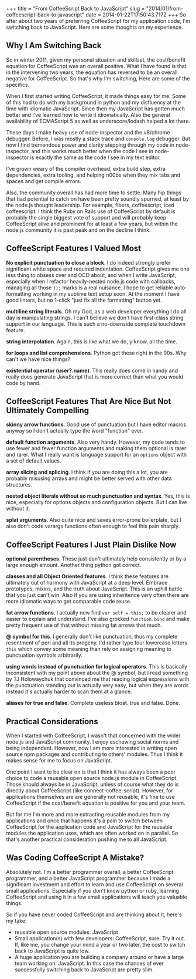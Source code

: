 +++
title = "From CoffeeScript Back to JavaScript"
slug = "2014/01/from-coffeescript-back-to-javascript"
date = 2014-01-22T17:50:43.717Z
+++
So after about two years of preferring CoffeeScript for my application code, I'm switching back to JavaScript. Here are some thoughts on my experience.

## Why I Am Switching Back

So in winter 2011, given my personal situation and skillset, the cost/benefit equation for CoffeeScript was an overall positive. What I have found is that in the intervening two years, the equation has reversed to be an overall negative for CoffeeScript. So that's why I'm switching, Here are some of the specifics.

When I first started writing CoffeeScript, it made things easy for me. Some of this had to do with my background in python and my disfluency at the time with idiomatic JavaScript. Since then my JavaScript has gotten much better and I've learned how to write it idiomatically. Also the general availability of ECMAScript 5 as well as underscore/lodash helped a lot there.

These days I make heavy use of node-inspector and the v8/chrome debugger. Before, I was mostly a stack trace and `console.log` debugger. But now I find tremendous power and clarity stepping through my code in node-inspector, and this works much better when the code I see in node-inspector is exactly the same as the code I see in my text editor.

I've grown weary of the compiler overhead, extra build step, extra dependencies, extra tooling, and helping n00bs when they mix tabs and spaces and get compile errors.

Also, the community overall has had more time to settle. Many hip things that had potential to catch on have been pretty soundly spurned, at least by the node.js thought leadership. For example, fibers, coffeescript, iced coffeescript. I think the Ruby on Rails use of CoffeeScript by default is probably the single biggest vote of support and will probably keep CoffeeScript alive and prominent for at least a few years, but within the node.js community it is past peak and on the decline I think.

## CoffeeScript Features I Valued Most

**No explicit punctuation to close a block**. I do indeed strongly prefer significant white space and required indentation. CoffeeScript gives me one less thing to obsess over and OCD about, and when I write JavaScript, especially when I refactor heavily-nested node.js code with callbacks, managing all those `});` marks is a real nuisance. I hope to get reliable auto-formatting working in my sublime text setup soon. At the moment I have good linters, but no 1-click "just fix all the formatting" button yet.

**multiline string literals**. Oh my God, as a web developer everything I do all day is manipulating strings. I can't believe we don't have first-class string support in our language. This is such a no-downside complete touchdown feature.

**string interpolation**. Again, this is like what we do, y'know, all the time.

**for loops and list comprehensions**. Python got these right in the 90s. Why can't we have nice things?

**existential operator (user?.name)**. This really does come in handy and really does generate JavaScript that is more correct than what you would code by hand.

## CoffeeScript Features That Are Nice But Not Ultimately Compelling

**skinny arrow functions**. Good use of punctuation but I have editor macros anyway so I don't actually type the word "function" ever.

**default function arguments**. Also very handy. However, my code tends to use fewer and fewer function arguments and making them optional is rarer and rarer. What I really want is language support for an `options` object with a set of default values.

**array slicing and splicing**. I think if you are doing this a lot, you are probably misusing arrays and might be better served with other data structures.

**nested object literals without so much punctuation and syntax**. Yes, this is nice, especially for options objects and configuration objects. But I can live without it.

**splat arguments**. Also quite nice and saves error-prone boilerplate, but I also don't code varargs functions often enough to feel this pain sharply.

## CoffeeScript Features I Just Plain Dislike Now

**optional parentheses**. These just don't ultimately help consistently or by a large enough amount. Another thing python got correct.

**classes and all Object Oriented features**. I think these features are ultimately out of harmony with JavaScript at a deep level. Embrace prototypes, mixins, and the truth about JavaScript. This is an uphill battle that you just can't win. Also if you are using inheritence very often there are more idiomatic ways to get comparable code reuse.

**fat arrow functions**. I actually now find `var self = this;` to be clearer and easier to explain and understand. I've also grokked `function.bind` and make pretty frequent use of that without missing fat arrows that much.

**@ symbol for this**. I generally don't like punctuation, thus my complete resentment of perl and all its progeny. I'd rather type four lowercase letters `this` which convey some meaning than rely on assigning meaning to punctuation symbols arbitrarily.

**using words instead of punctuation for logical operators**. This is basically inconsistent with my point above about the @ symbol, but I read something by TJ Holowaychuk that convinced me that reading logical expressions with the punctuation standing out is actually very easy, but when they are words instead it's actually harder to scan them at a glance.

**aliases for true and false**. Complete useless bloat. true and false. Done.

## Practical Considerations

When I started with CoffeeScript, I wasn't that concerned with the wider node.js and JavaScript community. I enjoy eschewing social norms and being independent. However, now I am more interested in writing open source npm packages and contributing to others' modules. Thus I think it makes sense for me to focus on JavaScript.

One point I want to be clear on is that I think it has always been a poor choice to code a reusable open source node.js module in CoffeeScript. Those should always be in JavaScript, unless of course what they do is directly about CoffeeScript (like connect-coffee-script). However, for applications themselves are are generally not reusable, it's fine to use CoffeeScript if the cost/benefit equation is positive for you and your team.

But for me I'm more and more extracting reusable modules from my applications and once that happens it's a pain to switch between CoffeeScript for the application code and JavaScript for the reusable modules the application uses, which are often worked on in parallel. So that's another practical consideration pushing me to all JavaScript.

## Was Coding CoffeeScript A Mistake?

Absolutely not. I'm a better programmer overall, a better CoffeeScript programmer, and a better JavaScript programmer because I made a significant investment and effort to learn and use CoffeeScript on several small applications. Especially if you don't know python or ruby, learning CoffeeScript and using it in a few small applications will teach you valuable things.

So if you have never coded CoffeeScript and are thinking about it, here's my take:

  * reusable open source modules: JavaScript
  * Small application(s) with few developers: CoffeeScript, sure. Try it out. If, like me, you change your mind a year or two later, the cost to switch back to JavaScript is quite low.
  * A huge application you are building a company around or have a large team working on: JavaScript. In this case the chances of ever successfully switching back to JavaScript are pretty slim.
